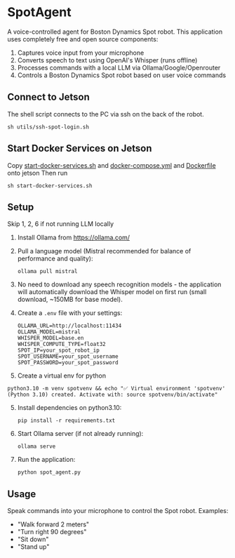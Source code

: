 # SpotAgent

A voice-controlled agent for Boston Dynamics Spot robot. This application uses completely free and open source
components:

1. Captures voice input from your microphone
2. Converts speech to text using OpenAI's Whisper (runs offline)
3. Processes commands with a local LLM via Ollama/Google/Openrouter
4. Controls a Boston Dynamics Spot robot based on user voice commands

## Connect to Jetson

The shell script connects to the PC via ssh on the back of the robot.

```shell
sh utils/ssh-spot-login.sh
```

## Start Docker Services on Jetson

Copy [start-docker-services.sh](start-docker-services.sh) and [docker-compose.yml](docker-compose.yml)
and [Dockerfile](docker-admin/Dockerfile)  onto jetson
Then run

```shell
sh start-docker-services.sh
```

## Setup

Skip 1, 2, 6 if not running LLM locally

1. Install Ollama from https://ollama.com/

2. Pull a language model (Mistral recommended for balance of performance and quality):
   ```
   ollama pull mistral
   ```

3. No need to download any speech recognition models - the application will automatically download the Whisper model on
   first run (small download, ~150MB for base model).

4. Create a `.env` file with your settings:
   ```
   OLLAMA_URL=http://localhost:11434
   OLLAMA_MODEL=mistral
   WHISPER_MODEL=base.en
   WHISPER_COMPUTE_TYPE=float32
   SPOT_IP=your_spot_robot_ip
   SPOT_USERNAME=your_spot_username
   SPOT_PASSWORD=your_spot_password
   ```

4. Create a virtual env for python

```shell
python3.10 -m venv spotvenv && echo "✅ Virtual environment 'spotvenv' (Python 3.10) created. Activate with: source spotvenv/bin/activate"
```

5. Install dependencies on python3.10:
   ```
   pip install -r requirements.txt
   ```

6. Start Ollama server (if not already running):
   ```shell
   ollama serve
   ```

7. Run the application:
   ```
   python spot_agent.py
   ```

## Usage

Speak commands into your microphone to control the Spot robot. Examples:

- "Walk forward 2 meters"
- "Turn right 90 degrees"
- "Sit down"
- "Stand up"
